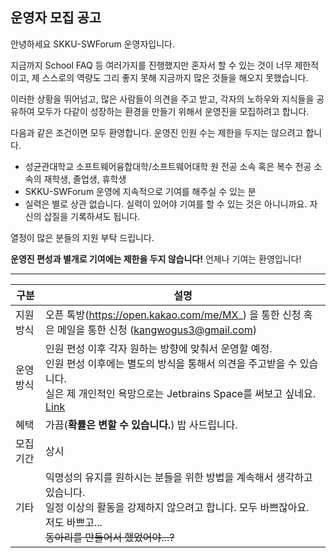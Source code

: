 <h2>운영자 모집 공고</h2>

안녕하세요 SKKU-SWForum 운영자입니다.

지금까지 School FAQ 등 여러가지를 진행했지만 혼자서 할 수 있는 것이 너무 제한적이고, 제 스스로의 역량도 그리 좋지 못해 지금까지 많은 것들을 해오지 못했습니다.

이러한 상황을 뛰어넘고, 많은 사람들이 의견을 주고 받고, 각자의 노하우와 지식들을 공유하여 모두가 다같이 성장하는 환경을 만들기 위해서 운영진을 모집하려고 합니다.

다음과 같은 조건이면 모두 환영합니다. 운영진 인원 수는 제한을 두지는 않으려고 합니다.

- 성균관대학교 소프트웨어융합대학/소프트웨어대학 원 전공 소속 혹은 복수 전공 소속의 재학생, 졸업생, 휴학생
- SKKU-SWForum 운영에 지속적으로 기여를 해주실 수 있는 분
- 실력은 별로 상관 없습니다. 실력이 있어야 기여를 할 수 있는 것은 아니니까요. 자신의 삽질을 기록하셔도 됩니다.

열정이 많은 분들의 지원 부탁 드립니다. 

**운영진 편성과 별개로 기여에는 제한을 두지 않습니다!** 언제나 기여는 환영입니다!

----------------------------------------------------------------------

| 구분      | 설명                                                         |
| --------- | ------------------------------------------------------------ |
| 지원 방식 | 오픈 톡방(https://open.kakao.com/me/MX_) 을 통한 신청 혹은 메일을 통한 신청 (kangwogus3@gmail.com) |
| 운영 방식 | 인원 편성 이후 각자 원하는 방향에 맞춰서 운영할 예정. <br>인원 편성 이후에는 별도의 방식을 통해서 의견을 주고받을 수 있습니다.<br>실은 제 개인적인 욕망으로는 Jetbrains Space를 써보고 싶네요. [Link](https://www.jetbrains.com/ko-kr/space/) |
| 혜택      | 가끔(**확률은 변할 수 있습니다.**) 밥 사드립니다.            |
| 모집 기간 | 상시                                                         |
| 기타      | 익명성의 유지를 원하시는 분들을 위한 방법을 계속해서 생각하고 있습니다.<br>일정 이상의 활동을 강제하지 않으려고 합니다. 모두 바쁘잖아요. 저도 바쁘고...<br>~~동아리를 만들어서 했었어야...?~~ |

